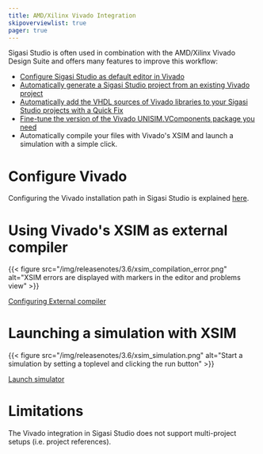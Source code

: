 ```yaml
---
title: AMD/Xilinx Vivado Integration
skipoverviewlist: true
pager: true
---
```


Sigasi Studio is often used in combination with the AMD/Xilinx Vivado Design Suite and offers many features to improve this workflow:

* [Configure Sigasi Studio as default editor in Vivado](/manual/opening#xilinx-vivado)
* [Automatically generate a Sigasi Studio project from an existing Vivado project](/tech/generating-sigasi-project-vivado-project)
* [Automatically add the VHDL sources of Vivado libraries to your Sigasi Studio projects with a Quick Fix](/manual/rules/quick-fix-for-third-party-libraries)
* [Fine-tune the version of the Vivado UNISIM.VComponents package you need](/tech/vivado-unisim)
* Automatically compile your files with Vivado's XSIM and launch a simulation with a simple click.

# Configure Vivado

Configuring the Vivado installation path in Sigasi Studio is explained [here](/manual/eclipse/tools#vivado-1).

# Using Vivado's XSIM as external compiler

{{< figure src="/img/releasenotes/3.6/xsim_compilation_error.png" alt="XSIM errors are displayed with markers in the editor and problems view" >}}

[Configuring External compiler](/manual/eclipse/tools#configure-external-compiler)

# Launching a simulation with XSIM

{{< figure src="/img/releasenotes/3.6/xsim_simulation.png" alt="Start a simulation by setting a toplevel and clicking the run button" >}}

[Launch simulator](/manual/eclipse/tools#launch-simulator)

# Limitations

The Vivado integration in Sigasi Studio does not support multi-project setups (i.e. project references).

